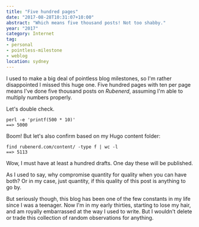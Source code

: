 ```yaml
---
title: "Five hundred pages"
date: "2017-08-28T10:31:07+10:00"
abstract: "Which means five thousand posts! Not too shabby."
year: "2017"
category: Internet
tag:
- personal
- pointless-milestone
- weblog
location: sydney
---
```

I used to make a big deal of pointless blog milestones, so I'm rather disappointed I missed this huge one. Five hundred pages with ten per page means I've done five thousand posts on *Rubenerd*, assuming I'm able to multiply numbers properly. 

Let's double check.

    perl -e 'printf(500 * 10)'
    ==> 5000

Boom! But let's also confirm based on my Hugo content folder:

    find rubenerd.com/content/ -type f | wc -l
    ==> 5113

Wow, I must have at least a hundred drafts. One day these will be published.

As I used to say, why compromise quantity for quality when you can have both? Or in my case, just quantity, if this quality of this post is anything to go by.

But seriously though, this blog has been one of the few constants in my life since I was a teenager. Now I'm in my early thirties, starting to lose my hair, and am royally embarrassed at the way I used to write. But I wouldn't delete or trade this collection of random observations for anything.
